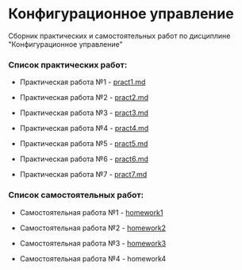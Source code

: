 Конфигурационное управление
========================= 

Сборник практических и самостоятельных работ по дисциплине "Конфигурационное управление"

### **Список практических работ:**

- Практическая работа №1 - [pract1.md](https://github.com/Rashid-Yusubov/Configuration-management/blob/main/pract1/README.md)

- Практическая работа №2 - [pract2.md](https://github.com/Rashid-Yusubov/Configuration-management/blob/main/pract2/README.md)

- Практическая работа №3 - [pract3.md](https://github.com/Rashid-Yusubov/Configuration-management/blob/main/pract3/README.md)
  
- Практическая работа №4 - [pract4.md](https://github.com/Rashid-Yusubov/Configuration-management/blob/main/pract4/README.md)
  
- Практическая работа №5 - [pract5.md](https://github.com/Rashid-Yusubov/Configuration-management/blob/main/pract5/README.md)
  
- Практическая работа №6 - [pract6.md](https://github.com/Rashid-Yusubov/Configuration-management/blob/main/pract6/README.md)
  
- Практическая работа №7 - [pract7.md](https://github.com/Rashid-Yusubov/Configuration-management/blob/main/pract7/README.md)

### **Список самостоятельных работ:**

- Самостоятельная работа №1 - [homework1](https://github.com/rashidiusubov/configuration-management/tree/main/homework1)

- Самостоятельная работа №2 - [homework2](https://github.com/rashidiusubov/configuration-management/tree/main/homework2)
  
- Самостоятельная работа №3 - [homework3](https://github.com/rashidiusubov/configuration-management/tree/main/homework3)
  
- Самостоятельная работа №4 - homework4
